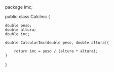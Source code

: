 package imc;

public class CalcImc {
    
    double peso;
    double altura;
    double imc;
    
    double CalcularImc(double peso, double altura){
        
        return imc = peso / (altura * altura);
    }
    
}
